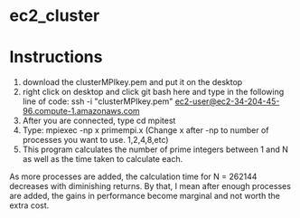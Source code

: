 # ec2_cluster

# Instructions
1. download the clusterMPIkey.pem and put it on the desktop
2. right click on desktop and click git bash here and type in the following line of code:
     ssh -i "clusterMPIkey.pem" ec2-user@ec2-34-204-45-96.compute-1.amazonaws.com
3. After you are connected, type cd mpitest
4. Type: mpiexec -np x primempi.x (Change x after -np to number of processes you want to use. 1,2,4,8,etc)
5. This program calculates the number of prime integers between 1 and N as well as the time taken to calculate each.

As more processes are added, the calculation time for N = 262144 decreases with diminishing returns. By that, I mean after enough processes are added, the gains in performance become marginal and not worth the extra cost.

